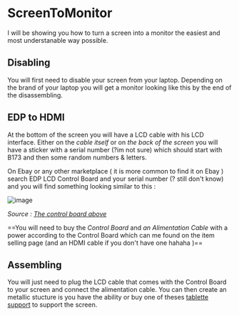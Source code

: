 # ScreenToMonitor
I will be showing you how to turn a screen into a monitor the easiest and most understanable way possible. 

## Disabling

You will first need to disable your screen from your laptop. Depending on the brand of your laptop you will get a monitor looking like this by the end of the disassembling.

## EDP to HDMI

At the bottom of the screen you will have a LCD cable with his LCD interface. Either on the _cable itself_ or on _the back of the screen_ you will have a sticker 
with a serial number (?im not sure) which should start with B173 and then some random numbers & letters. 

  On Ebay or any other marketplace ( it is more common to find it on Ebay ) search EDP LCD Control Board and your serial number (? still don't know) and you will
  find something looking similar to this : 

  ![image](https://github.com/user-attachments/assets/32e8ee06-1904-40bd-b86f-30fcd61498a7)

  
  *Source : [The control board above](https://www.ebay.fr/itm/176367452157?_skw=edp+control+board+b173&itmmeta=01JH2XFRMX1HVYZZHQ6J8SAA2F&hash=item291051bffd:g:KOgAAOSwg1hmOdhy&itmprp=enc%3AAQAJAAAA8HoV3kP08IDx%2BKZ9MfhVJKmOwNmk%2BtITWi3RxGDK0RvySCGIJC7i4blil75q6a8wt1uB2Ue8OGqtlHrbOAYMWd7e6AnN2fGkUe1R0sOqMR%2Fw%2FxyD%2FoO6DKVv2i%2BeCQfoa1VsUJloExld9U6glX5xApURsczBIE3Q5kaai%2BOnQl4x8%2B6G1sCoUwVSf6bCDuzcwTs2UflO%2Fy3Klc7dxGYckE5RGgIp0dTxlT9pQDYjbsJ4NZk7WjcWkqN82h9KLztUGArgF1IEVFmTwGGGl9kkGHUSyViekYXdQ0KRx48149DLsWRxB5CH6JT7jMb6%2BrA0Tw%3D%3D%7Ctkp%3ABk9SR8qKv92IZQ)*


==You will need to buy the *Control Board* and *an Alimentation Cable* with a power according to the Control Board which can me found on the item selling page (and an HDMI cable if you don't have one hahaha )==

## Assembling 

You will just need to plug the LCD cable that comes with the Control Board to your screen and connect the alimentation cable. You can then create an metallic stucture is you have 
the ability or buy one of theses [tablette support](https://www.amazon.fr/LISEN-Support-Tablette-Accessoires-Accessoire/dp/B0CST4CYVH?crid=3RXIH4XSGIMVD&dib=eyJ2IjoiMSJ9.SRcTe8s0svTF6A89VrRm-K5LnPeoY1bOWNOG_Z6fkku13JNbjdPOkOppLwEBWrB0TK-vEDKG62kBOINVNoqFEKHnzITVzxP93UT44698kXCzeHdCVQaV06NFUBciHFl61Kc3egxoXRES6mwmS53JQ7ZAVQpmozOUnAHrd6iR1YsGRzTNOAI9YBFPHvOhULYWNmaV06yr3GoNFY72hevJnhMniAajr2WGLVfet3XsPaz4uzevxuJ_vk1sHjCanVD2vr1v8_qRMpCCnrQHostVuGoyylzBDJZ3B2IUocLzxpMYbxqTZ-2RreefXlEN88hGhgC8CiI2Q38Hyc99YN94glwXcAHjl8Prv90e0yhGe9gwVztMVm3Ib5tzOl1j9Mv1wHp_Itd4ZIS4LEszg_0Z4jmCkHRYzSXmU9iHI75rtZU-ye57Ma7tT5TJG0eBh2ct.W3HgpVlwAOnLpV_y2eqiigE9fvrdLBq368OyTjX-sTo&dib_tag=se&keywords=support+tablette&nsdOptOutParam=true&qid=1736340390&sprefix=supportt+able%2Caps%2C88&sr=8-8) to support the screen. 




